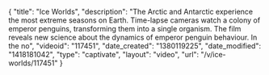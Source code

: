 {
    "title": "Ice Worlds",
    "description": "The Arctic and Antarctic experience the most extreme seasons on Earth. Time-lapse cameras watch a colony of emperor penguins, transforming them into a single organism. The film reveals new science about the dynamics of emperor penguin behaviour. In the no",
    "videoid": "117451",
    "date_created": "1380119225",
    "date_modified": "1418181042",
    "type": "captivate",
    "layout": "video",
    "url": "\/v\/ice-worlds\/117451"
}